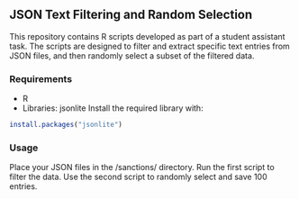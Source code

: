 ## JSON Text Filtering and Random Selection
This repository contains R scripts developed as part of a student assistant task. The scripts are designed to filter and extract specific text entries from JSON files, and then randomly select a subset of the filtered data.

### Requirements
- R
- Libraries: jsonlite
Install the required library with:
```r
install.packages("jsonlite")
```

### Usage
Place your JSON files in the /sanctions/ directory.
Run the first script to filter the data.
Use the second script to randomly select and save 100 entries.

